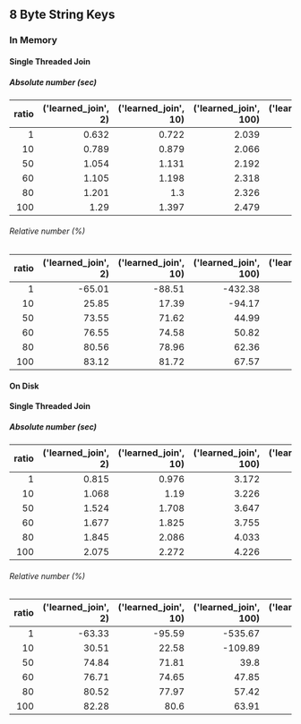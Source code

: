 ## 8 Byte String Keys

### In Memory

#### Single Threaded Join

##### Absolute number (sec) 

|   ratio |   ('learned_join', 2) |   ('learned_join', 10) |   ('learned_join', 100) |   ('learned_join', 1000) |   ('standard_join', 0) |
|--------:|----------------------:|-----------------------:|------------------------:|-------------------------:|-----------------------:|
|       1 |                 0.632 |                  0.722 |                   2.039 |                   13.246 |                  0.383 |
|      10 |                 0.789 |                  0.879 |                   2.066 |                   14.824 |                  1.064 |
|      50 |                 1.054 |                  1.131 |                   2.192 |                   15.96  |                  3.985 |
|      60 |                 1.105 |                  1.198 |                   2.318 |                   15.223 |                  4.713 |
|      80 |                 1.201 |                  1.3   |                   2.326 |                   15.301 |                  6.179 |
|     100 |                 1.29  |                  1.397 |                   2.479 |                   14.988 |                  7.643 |

###### Relative number (%) 

|   ratio |   ('learned_join', 2) |   ('learned_join', 10) |   ('learned_join', 100) |   ('learned_join', 1000) |   ('standard_join', 0) |
|--------:|----------------------:|-----------------------:|------------------------:|-------------------------:|-----------------------:|
|       1 |                -65.01 |                 -88.51 |                 -432.38 |                 -3358.49 |                      0 |
|      10 |                 25.85 |                  17.39 |                  -94.17 |                 -1293.23 |                      0 |
|      50 |                 73.55 |                  71.62 |                   44.99 |                  -300.5  |                      0 |
|      60 |                 76.55 |                  74.58 |                   50.82 |                  -223    |                      0 |
|      80 |                 80.56 |                  78.96 |                   62.36 |                  -147.63 |                      0 |
|     100 |                 83.12 |                  81.72 |                   67.57 |                   -96.1  |                      0 |

#### On Disk


#### Single Threaded Join

##### Absolute number (sec) 

|   ratio |   ('learned_join', 2) |   ('learned_join', 10) |   ('learned_join', 100) |   ('learned_join', 1000) |   ('standard_join', 0) |
|--------:|----------------------:|-----------------------:|------------------------:|-------------------------:|-----------------------:|
|       1 |                 0.815 |                  0.976 |                   3.172 |                   22.178 |                  0.499 |
|      10 |                 1.068 |                  1.19  |                   3.226 |                   24.151 |                  1.537 |
|      50 |                 1.524 |                  1.708 |                   3.647 |                   25.219 |                  6.058 |
|      60 |                 1.677 |                  1.825 |                   3.755 |                   24.881 |                  7.2   |
|      80 |                 1.845 |                  2.086 |                   4.033 |                   25.238 |                  9.471 |
|     100 |                 2.075 |                  2.272 |                   4.226 |                   24.928 |                 11.71  |

###### Relative number (%) 

|   ratio |   ('learned_join', 2) |   ('learned_join', 10) |   ('learned_join', 100) |   ('learned_join', 1000) |   ('standard_join', 0) |
|--------:|----------------------:|-----------------------:|------------------------:|-------------------------:|-----------------------:|
|       1 |                -63.33 |                 -95.59 |                 -535.67 |                 -4344.49 |                      0 |
|      10 |                 30.51 |                  22.58 |                 -109.89 |                 -1471.31 |                      0 |
|      50 |                 74.84 |                  71.81 |                   39.8  |                  -316.29 |                      0 |
|      60 |                 76.71 |                  74.65 |                   47.85 |                  -245.57 |                      0 |
|      80 |                 80.52 |                  77.97 |                   57.42 |                  -166.48 |                      0 |
|     100 |                 82.28 |                  80.6  |                   63.91 |                  -112.88 |                      0 |
